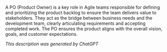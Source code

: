 A PO (Product Owner) is a key role in Agile teams responsible for defining and prioritizing the product backlog to ensure the team delivers value to stakeholders. They act as the bridge between business needs and the development team, clearly articulating requirements and accepting completed work. The PO ensures the product aligns with the overall vision, goals, and customer expectations.

*This description was generated by ChatGPT*